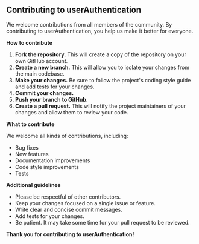 ## Contributing to userAuthentication

We welcome contributions from all members of the community. By contributing to userAuthentication, you help us make it better for everyone.

**How to contribute**

1. **Fork the repository.** This will create a copy of the repository on your own GitHub account.
2. **Create a new branch.** This will allow you to isolate your changes from the main codebase.
3. **Make your changes.** Be sure to follow the project's coding style guide and add tests for your changes.
4. **Commit your changes.**
5. **Push your branch to GitHub.**
6. **Create a pull request.** This will notify the project maintainers of your changes and allow them to review your code.

**What to contribute**

We welcome all kinds of contributions, including:

* Bug fixes
* New features
* Documentation improvements
* Code style improvements
* Tests

**Additional guidelines**

* Please be respectful of other contributors.
* Keep your changes focused on a single issue or feature.
* Write clear and concise commit messages.
* Add tests for your changes.
* Be patient. It may take some time for your pull request to be reviewed.

**Thank you for contributing to userAuthentication!**
